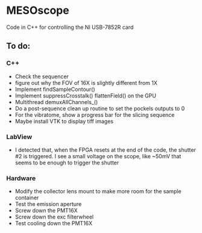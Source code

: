 # MESOscope
Code in C++ for controlling the NI USB-7852R card

## To do:
### C++
- Check the sequencer
- figure out why the FOV of 16X is slightly different from 1X
- Implement findSampleContour()
- Implement suppressCrosstalk() flattenField() on the GPU
- Multithread demuxAllChannels_()
- Do a post-sequence clean up routine to set the pockels outputs to 0
- For the vibratome, show a progress bar for the slicing sequence
- Maybe install VTK to display tiff images

### LabView
- I detected that, when the FPGA resets at the end of the code, the shutter #2 is triggered. I see a small voltage on the scope, like ~50mV that seems to be enough to trigger the shutter

### Hardware
- Modify the collector lens mount to make more room for the sample container
- Test the emission aperture
- Screw down the PMT16X
- Screw down the exc filterwheel
- Test cooling down the PMT16X
